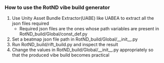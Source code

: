 ### How to use the RotND vibe build generator
1. Use Unity Asset Bundle Extractor(UABE) like UABEA to extract all the json files required
    - Required json files are the ones whose path variables are present in RotND_build/Global/const_def.py
2. Set a beatmap json file path in RotND_build/Global/\_\_init\_\_.py
3. Run RotND_build/rift_build.py and inspect the result
4. Change the values in RotND_build/Global/\_\_init\_\_.py appropriately so that the produced vibe build becomes practical